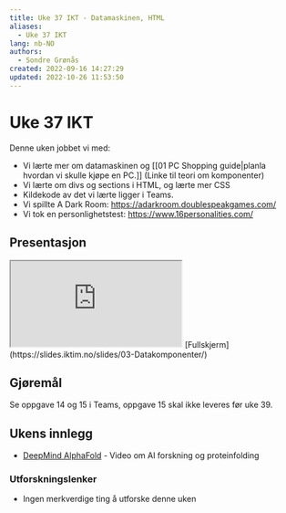 ```yaml
---
title: Uke 37 IKT - Datamaskinen, HTML
aliases: 
  - Uke 37 IKT
lang: nb-NO
authors:
  - Sondre Grønås
created: 2022-09-16 14:27:29
updated: 2022-10-26 11:53:50
---
```

# Uke 37 IKT
Denne uken jobbet vi med:
- Vi lærte mer om datamaskinen og [[01 PC Shopping guide|planla hvordan vi skulle kjøpe en PC.]] (Linke til teori om komponenter)
- Vi lærte om divs og sections i HTML, og lærte mer CSS
- Kildekode av det vi lærte ligger i Teams.
- Vi spillte A Dark Room: https://adarkroom.doublespeakgames.com/
- Vi tok en personlighetstest: https://www.16personalities.com/

## Presentasjon
<iframe class="slide" src="https://slides.iktim.no/slides/03-Datakomponenter/"></iframe>
[Fullskjerm](https://slides.iktim.no/slides/03-Datakomponenter/)

## Gjøremål
Se oppgave 14 og 15 i Teams, oppgave 15 skal ikke leveres før uke 39.

## Ukens innlegg
- [DeepMind AlphaFold](https://www.youtube.com/watch?v=G7gdOPEd6mU) - Video om AI forskning og proteinfolding

### Utforskningslenker
- Ingen merkverdige ting å utforske denne uken
